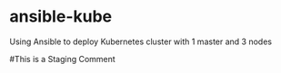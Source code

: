 # ansible-kube
Using Ansible to deploy Kubernetes cluster with 1 master and 3 nodes

#This is a Staging Comment 
